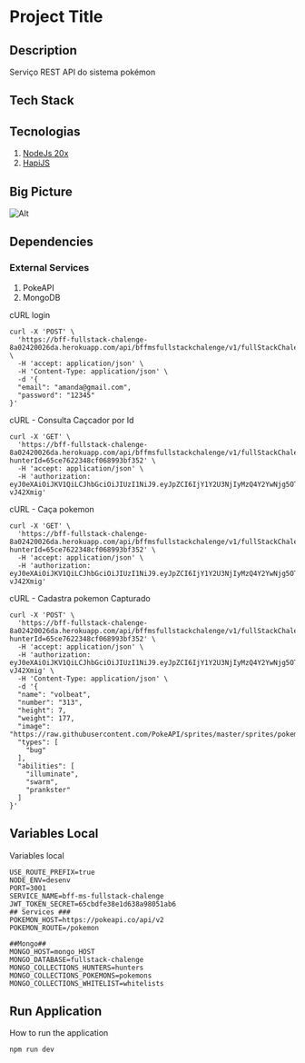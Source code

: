 # Project Title

## Description

Serviço REST API do sistema pokémon

## Tech Stack

## Tecnologias

1.  [NodeJs 20x](https://nodejs.org/dist/v14.17.0/)
2.  [HapiJS](https://hapijs.com/)

## Big Picture

![Alt](microservice.png)

## Dependencies

### External Services

1.  PokeAPI
2.  MongoDB

cURL login

```
curl -X 'POST' \
  'https://bff-fullstack-chalenge-8a02420026da.herokuapp.com/api/bffmsfullstackchalenge/v1/fullStackChalenge/authentication' \
  -H 'accept: application/json' \
  -H 'Content-Type: application/json' \
  -d '{
  "email": "amanda@gmail.com",
  "password": "12345"
}'
```

cURL - Consulta Caçcador por Id

```
curl -X 'GET' \
  'https://bff-fullstack-chalenge-8a02420026da.herokuapp.com/api/bffmsfullstackchalenge/v1/fullStackChalenge/hunter?hunterId=65ce7622348cf068993bf352' \
  -H 'accept: application/json' \
  -H 'authorization: eyJ0eXAiOiJKV1QiLCJhbGciOiJIUzI1NiJ9.eyJpZCI6IjY1Y2U3NjIyMzQ4Y2YwNjg5OTNiZjM1MiIsImVtYWlsIjoiYW1hbmRhQGdtYWlsLmNvbSIsImlhdCI6MTcwODExMTIxMzQxNCwiZXhwIjoxNzA4MTk3NjEzNDE0fQ.Gq9h5WAHDujQ4cfCXY9kGRCrltKYi7gmp6-vJ42Xmig'
```

cURL - Caça pokemon

```
curl -X 'GET' \
  'https://bff-fullstack-chalenge-8a02420026da.herokuapp.com/api/bffmsfullstackchalenge/v1/fullStackChalenge/pokemon/hunt?hunterId=65ce7622348cf068993bf352' \
  -H 'accept: application/json' \
  -H 'authorization: eyJ0eXAiOiJKV1QiLCJhbGciOiJIUzI1NiJ9.eyJpZCI6IjY1Y2U3NjIyMzQ4Y2YwNjg5OTNiZjM1MiIsImVtYWlsIjoiYW1hbmRhQGdtYWlsLmNvbSIsImlhdCI6MTcwODExMTIxMzQxNCwiZXhwIjoxNzA4MTk3NjEzNDE0fQ.Gq9h5WAHDujQ4cfCXY9kGRCrltKYi7gmp6-vJ42Xmig'

```

cURL - Cadastra pokemon Capturado

```
curl -X 'POST' \
  'https://bff-fullstack-chalenge-8a02420026da.herokuapp.com/api/bffmsfullstackchalenge/v1/fullStackChalenge/pokemon/register?hunterId=65ce7622348cf068993bf352' \
  -H 'accept: application/json' \
  -H 'authorization: eyJ0eXAiOiJKV1QiLCJhbGciOiJIUzI1NiJ9.eyJpZCI6IjY1Y2U3NjIyMzQ4Y2YwNjg5OTNiZjM1MiIsImVtYWlsIjoiYW1hbmRhQGdtYWlsLmNvbSIsImlhdCI6MTcwODExMTIxMzQxNCwiZXhwIjoxNzA4MTk3NjEzNDE0fQ.Gq9h5WAHDujQ4cfCXY9kGRCrltKYi7gmp6-vJ42Xmig' \
  -H 'Content-Type: application/json' \
  -d '{
  "name": "volbeat",
  "number": "313",
  "height": 7,
  "weight": 177,
  "image": "https://raw.githubusercontent.com/PokeAPI/sprites/master/sprites/pokemon/other/home/313.png",
  "types": [
    "bug"
  ],
  "abilities": [
    "illuminate",
    "swarm",
    "prankster"
  ]
}'
```

## Variables Local

Variables local

```
USE_ROUTE_PREFIX=true
NODE_ENV=desenv
PORT=3001
SERVICE_NAME=bff-ms-fullstack-chalenge
JWT_TOKEN_SECRET=65cbdfe38e1d638a98051ab6
## Services ###
POKEMON_HOST=https://pokeapi.co/api/v2
POKEMON_ROUTE=/pokemon

##Mongo##
MONGO_HOST=mongo_HOST
MONGO_DATABASE=fullstack-chalenge
MONGO_COLLECTIONS_HUNTERS=hunters
MONGO_COLLECTIONS_POKEMONS=pokemons
MONGO_COLLECTIONS_WHITELIST=whitelists

```

## Run Application

How to run the application

```
npm run dev
```
